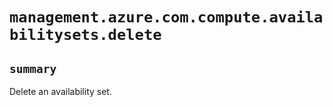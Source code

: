 # `management.azure.com.compute.availabilitysets.delete`

## `summary`
Delete an availability set.


